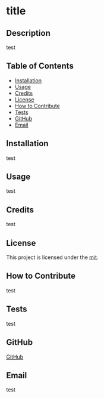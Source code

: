 # title
  

  ## Description
  test

  ## Table of Contents
  - [Installation](#installation)
  - [Usage](#usage)
  - [Credits](#credits)
  - [License](#license)
  - [How to Contribute](#how-to-contribute)
  - [Tests](#tests)
  - [GitHub](#github)
  - [Email](#email)

  ## Installation
  test

  ## Usage
  test

  ## Credits
  test

  ## License
  
  This project is licensed under the [mit]().

  ## How to Contribute
  test

  ## Tests
  test

  ## GitHub
  [GitHub](https://github.com/test)

  ## Email
  test